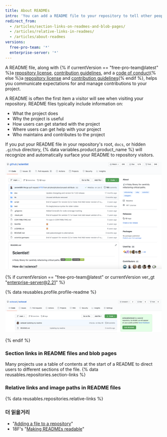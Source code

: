 ```yaml
---
title: About READMEs
intro: 'You can add a README file to your repository to tell other people why your project is useful, what they can do with your project, and how they can use it.'
redirect_from:
  - /articles/section-links-on-readmes-and-blob-pages/
  - /articles/relative-links-in-readmes/
  - /articles/about-readmes
versions:
  free-pro-team: '*'
  enterprise-server: '*'
---
```


A README file, along with {% if currentVersion == "free-pro-team@latest" %}a [repository license](/articles/licensing-a-repository), [contribution guidelines](/articles/setting-guidelines-for-repository-contributors), and a [code of conduct](/articles/adding-a-code-of-conduct-to-your-project){% else %}a [repository license](/articles/licensing-a-repository) and [contribution guidelines](/articles/setting-guidelines-for-repository-contributors){% endif %}, helps you communicate expectations for and manage contributions to your project.

A README is often the first item a visitor will see when visiting your repository. README files typically include information on:
- What the project does
- Why the project is useful
- How users can get started with the project
- Where users can get help with your project
- Who maintains and contributes to the project

If you put your README file in your repository's root, `docs`, or hidden `.github` directory, {% data variables.product.product_name %} will recognize and automatically surface your README to repository visitors.

![Main page of the github/scientist repository and its README file](/assets/images/help/repository/repo-with-readme.png)

{% if currentVersion == "free-pro-team@latest" or currentVersion ver_gt "enterprise-server@2.21" %}

{% data reusables.profile.profile-readme %}

![README file on your username/username repository](/assets/images/help/repository/username-repo-with-readme.png)

{% endif %}

### Section links in README files and blob pages

Many projects use a table of contents at the start of a README to direct users to different sections of the file. {% data reusables.repositories.section-links %}

### Relative links and image paths in README files

{% data reusables.repositories.relative-links %}

### 더 읽을거리

- "[Adding a file to a repository](/articles/adding-a-file-to-a-repository)"
- 18F's "[Making READMEs readable](https://github.com/18F/open-source-guide/blob/18f-pages/pages/making-readmes-readable.md)"
